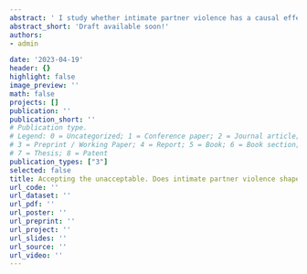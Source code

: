 ```yaml
---
abstract: ' I study whether intimate partner violence has a causal effect on victims’ tolerance towards it in a context where divorce is very costly. First, I show theoretically that tolerance of violence can serve as a coping mechanism for victims of violence, particularly under prolonged exposure to abuse. I empirically test this hypothesis in the context of India. To do so, I leverage variation in the minimum legal drinking age within and across Indian states, employing a regression discontinuity design and an event study approach. The findings show that when husbands attain the legal drinking age, there is a 4-5 percentage points increase in the likelihood that their wives experienced intimate partner violence (IPV) during the past year. In the short-run, this does not lead to a change in wives’ attitudes towards IPV. To study the effect of prolonged exposure to IPV on attitudes, I compare couples living in states with legal drinking ages of 21 and 25. I find that earlier legal drinking increases the exposure to violence by up to 6 months, which in turn increases wives’ tolerance towards violence by up to 0.3 standard deviations. These findings suggest that the longer the exposure to violence, the more the victims may normalise and justify violence inflicted on them as a coping mechanism.'
abstract_short: 'Draft available soon!'
authors:
- admin

date: '2023-04-19'
header: {}
highlight: false
image_preview: ''
math: false
projects: []
publication: ''
publication_short: ''
# Publication type.
# Legend: 0 = Uncategorized; 1 = Conference paper; 2 = Journal article;
# 3 = Preprint / Working Paper; 4 = Report; 5 = Book; 6 = Book section;
# 7 = Thesis; 8 = Patent
publication_types: ["3"]
selected: false
title: Accepting the unacceptable. Does intimate partner violence shape the tolerance of violence?
url_code: ''
url_dataset: ''
url_pdf: ''
url_poster: ''
url_preprint: ''
url_project: ''
url_slides: ''
url_source: ''
url_video: ''
---
```

